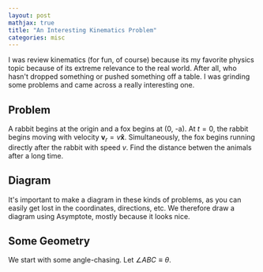 ```yaml
---
layout: post
mathjax: true
title: "An Interesting Kinematics Problem"
categories: misc
---
```


I was review kinematics (for fun, of course) because its my favorite physics topic because of its extreme relevance to the real world. After all, who hasn't dropped something or pushed something off a table. I was grinding some problems and came across a really interesting one.

## Problem
A rabbit begins at the origin and a fox begins at (0, -a). At $t=0$, the rabbit begins moving with velocity $\boldsymbol{v}_r = v \boldsymbol{\hat{x}}$. Simultaneously, the fox begins running directly after the rabbit with speed $v$. Find the distance betwen the animals after a long time.

## Diagram
It's important to make a diagram in these kinds of problems, as you can easily get lost in the coordinates, directions, etc.
We therefore draw a diagram using Asymptote, mostly because it looks nice.

## Some Geometry
We start with some angle-chasing. Let $\angle ABC \equiv \theta$.
